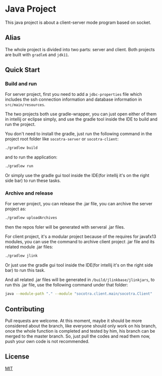 # Java Project

This java project is about a client-server mode program based on socket.

## Alias

The whole project is divided into two parts: server and client. Both projects are built with `gradle6` and `jdk11`.

## Quick Start

### Build and run

For server project, first you need to add a `jdbc-properties` file which includes the ssh connection information and database information in `src/main/resources`.

The two projects both use gradle-wrapper, you can just open either of them in intellij or eclipse simply, and use the gradle tool inside the IDE to build and run the project.

You don't need to install the gradle, just run the following command in the project root folder like `socotra-server` or `socotra-client`:

```bash
./gradlew build
```

and to run the application:

```bash
./gradlew run
```

Or simply use the gradle gui tool inside the IDE(for intellij it's on the right side bar) to run these tasks.

### Archive and release

For server project, you can release the .jar file, you can archive the server project as:

```bash
./gradlew uploadArchives
```

then the repos foler will be generated with serveral .jar files.

For client project, it's a modular project because of the requires for javafx13 modules, you can use the command to archive client project .jar file and its related module .jar files:

```bash
./gradlew jlink
```

Or just use the gradle gui tool inside the IDE(for intellij it's on the right side bar) to run this task.

And all related .jar files will be generated in `/build/jlinkbase/jlinkjars`, to run this .jar file, use the following command under that folder:

```bash
java --module-path "." --module "socotra.client.main/socotra.Client"
```

## Contributing
Pull requests are welcome. At this moment, maybe it should be more considered about the branch, like everyone should only work on his branch, once the whole function is completed and tested by him, his branch can be merged to the master branch. So, just pull the codes and read them now, push your own code is not recommended.

## License
[MIT](https://choosealicense.com/licenses/mit/)
